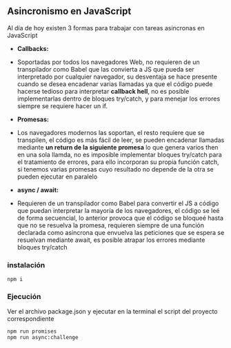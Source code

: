 ## Asincronismo en JavaScript

Al día de hoy existen 3 formas para trabajar con tareas asincronas en JavaScript

- **Callbacks:**

- Soportadas por todos los navegadores Web, no requieren de un transpilador como Babel que las convierta a JS que pueda ser interpretado por cualquier navegador, su desventaja se hace presente cuando se desea encadenar varias llamadas ya que el código puede hacerse tedioso para interpretar **callback hell**, no es posible implementarlas dentro de bloques try/catch, y para menejar los errores siempre se requiere hacer un if.

- **Promesas:**

- Los navegadores modernos las soportan, el resto requiere que se transpilen, el código es más fácil de leer, se pueden encadenar llamadas mediante **un return de la siguiente promesa** lo que genera varios then en una sola llamda, no es imposible implementar bloques try/catch para el tratamiento de errores, para ello incorporan su propia función catch, si tenemos varias promesas cuyo resultado no depende de la otra se pueden ejecutar en paralelo

- **async / await:**

- Requieren de un transpilador como Babel para convertir el JS a código que puedan interpretar la mayoría de los navegadores, el código se leé de forma secuencial, lo anterior provoca que el código se bloqueé hasta que no se resuelva la promesa, requieren siempre de una función declarada como asincrona que envuelva las peticiones que se espera se resuelvan mediante await, es posible atrapar los errores mediante bloques try/catch


### instalación

```
npm i
```

### Ejecución

Ver el archivo package.json y ejecutar en la terminal el script del proyecto correspondiente

```
npm run promises
npm run async:challenge
```


